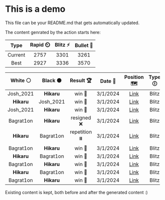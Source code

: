 # This is a demo

This file can be your README.md that gets automatically updated.

The content genrated by the action starts here:

<!--START_SECTION:chessStats-->
<!-- Automatically generated with https://github.com/Balastrong/chess-stats-action -->

| Type | Rapid ⏲️ | Blitz ⚡ | Bullet 🔫 |
|:---:|:---:|:---:|:---:|
| Current | 2757 | 3301 | 3261 |
| Best | 2927 | 3336 | 3570 |

| White ⚪ | Black ⚫ | Result 🏆 | Date 📅 | Position 🗺️ | Type 🕕 |
|:---:|:---:|:---:|:---:|:---:|:---:|
| Josh_2021 | **Hikaru** | win 🥇 | 3/1/2024 | <a href="http://www.ee.unb.ca/cgi-bin/tervo/fen.pl?select=7R/1r5P/8/p1p1pp2/P2p1k2/1P3P2/5K2/8 w - -">Link</a> | Blitz |
| **Hikaru** | Josh_2021 | win 🥇 | 3/1/2024 | <a href="http://www.ee.unb.ca/cgi-bin/tervo/fen.pl?select=8/3Q3k/1N6/3p4/1K1P4/8/6pn/8 b - -">Link</a> | Blitz |
| Josh_2021 | **Hikaru** | win 🥇 | 3/1/2024 | <a href="http://www.ee.unb.ca/cgi-bin/tervo/fen.pl?select=1R6/8/8/4K3/r7/8/6p1/6k1 w - -">Link</a> | Blitz |
| Bagrat1on | **Hikaru** | resigned ❌ | 3/1/2024 | <a href="http://www.ee.unb.ca/cgi-bin/tervo/fen.pl?select=8/8/2Rk4/3Pp3/2P4p/5P1P/7K/8 b - -">Link</a> | Blitz |
| **Hikaru** | Bagrat1on | repetition ⏸️ | 3/1/2024 | <a href="http://www.ee.unb.ca/cgi-bin/tervo/fen.pl?select=4Q2k/6p1/P6p/5P2/3n4/2b3PP/r7/3K4 b - -">Link</a> | Blitz |
| Bagrat1on | **Hikaru** | win 🥇 | 3/1/2024 | <a href="http://www.ee.unb.ca/cgi-bin/tervo/fen.pl?select=r2k2r1/1p2p2b/3p1P2/p1pP2p1/Q7/2P1P1N1/Pq1n2P1/3R2K1 w - -">Link</a> | Blitz |
| **Hikaru** | Bagrat1on | win 🥇 | 3/1/2024 | <a href="http://www.ee.unb.ca/cgi-bin/tervo/fen.pl?select=5rk1/1p3p2/7p/r5p1/pR2B3/P1q2Q1P/1nP2PP1/1R4K1 b - -">Link</a> | Blitz |
| Bagrat1on | **Hikaru** | win 🥇 | 3/1/2024 | <a href="http://www.ee.unb.ca/cgi-bin/tervo/fen.pl?select=8/8/4p3/R3Pk2/6pB/1P6/1r4n1/4K3 w - -">Link</a> | Blitz |
| **Hikaru** | Bagrat1on | win 🥇 | 3/1/2024 | <a href="http://www.ee.unb.ca/cgi-bin/tervo/fen.pl?select=8/1pR4p/r2k1p2/pN1p1P2/4pP2/PP6/1P5P/7K b - -">Link</a> | Blitz |
| Bagrat1on | **Hikaru** | win 🥇 | 3/1/2024 | <a href="http://www.ee.unb.ca/cgi-bin/tervo/fen.pl?select=7r/5k2/2b1p3/3p1p2/2pP1Pp1/1pP1P3/1q3KP1/2RBNN2 w - -">Link</a> | Blitz |

<!--END_SECTION:chessStats-->

Existing content is kept, both before and after the generated content :)
